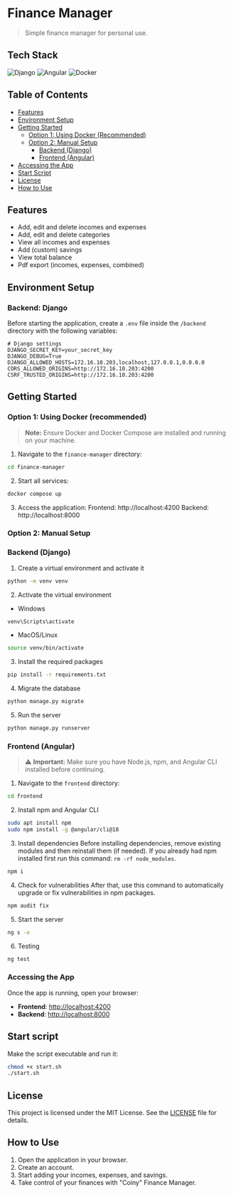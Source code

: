 # Finance Manager

> Simple finance manager for personal use.

## Tech Stack
![Django](https://img.shields.io/badge/Backend-Django-092E20?style=for-the-badge&logo=django&logoColor=white)
![Angular](https://img.shields.io/badge/Frontend-Angular-DD0031?style=for-the-badge&logo=angular&logoColor=white)
![Docker](https://img.shields.io/badge/DevOps-Docker-2496ED?style=for-the-badge&logo=docker&logoColor=white)

## Table of Contents
- [Features](#features)
- [Environment Setup](#environment-setup)
- [Getting Started](#getting-started)
  - [Option 1: Using Docker (Recommended)](#option-1-using-docker-recommended)
  - [Option 2: Manual Setup](#option-2-manual-setup)
    - [Backend (Django)](#backend-django)
    - [Frontend (Angular)](#frontend-angular)
- [Accessing the App](#accessing-the-app)
- [Start Script](#start)
- [License](#license)
- [How to Use](#how-to-use)

## Features
- Add, edit and delete incomes and expenses
- Add, edit and delete categories
- View all incomes and expenses
- Add (custom) savings
- View total balance
- Pdf export (incomes, expenses, combined)

## Environment Setup
### Backend: Django
Before starting the application, create a `.env` file inside the `/backend` directory with the following variables:

```env
# Django settings
DJANGO_SECRET_KEY=your_secret_key
DJANGO_DEBUG=True
DJANGO_ALLOWED_HOSTS=172.16.10.203,localhost,127.0.0.1,0.0.0.0
CORS_ALLOWED_ORIGINS=http://172.16.10.203:4200
CSRF_TRUSTED_ORIGINS=http://172.16.10.203:4200
```

## Getting Started
### Option 1: Using Docker (recommended)
> **Note:** Ensure Docker and Docker Compose are installed and running on your machine.

1. Navigate to the `finance-manager` directory:
```bash
cd finance-manager
```
2. Start all services:
```bash
docker compose up
```
3. Access the application:
Frontend: http://localhost:4200
Backend: http://localhost:8000

### Option 2: Manual Setup
### Backend (Django)
1. Create a virtual environment and activate it
```bash
python -m venv venv
```
2. Activate the virtual environment 
- Windows
```bash
venv\Scripts\activate
```
- MacOS/Linux
```bash
source venv/bin/activate
```
3. Install the required packages
```bash
pip install -r requirements.txt
```
4. Migrate the database
```bash
python manage.py migrate
```
5. Run the server
```bash
python manage.py runserver
```

### Frontend (Angular)
> ⚠️ **Important:** Make sure you have Node.js, npm, and Angular CLI installed before continuing.
1. Navigate to the `frontend` directory:
```bash
cd frontend
```
2. Install npm and Angular CLI
```bash
sudo apt install npm
sudo npm install -g @angular/cli@18
```
3. Install dependencies
Before installing dependencies, remove existing modules and then reinstall them (if needed).
If you already had npm installed first run this command: `rm -rf node_modules`.
```bash
npm i
```
4. Check for vulnerabilities
After that, use this command to automatically upgrade or fix vulnerabilities in npm packages.
```bash
npm audit fix
```
5. Start the server
```bash
ng s -o
```
6. Testing
```bash
ng test
```

### Accessing the App
Once the app is running, open your browser:
- **Frontend**: [http://localhost:4200](http://localhost:4200)
- **Backend**: [http://localhost:8000](http://localhost:8000)

## Start script
Make the script executable and run it:
```bash
chmod +x start.sh
./start.sh
```

## License
This project is licensed under the MIT License. See the [LICENSE](LICENSE) file for details.

## How to Use
1. Open the application in your browser.
2. Create an account.
3. Start adding your incomes, expenses, and savings.
4. Take control of your finances with "Coiny" Finance Manager.